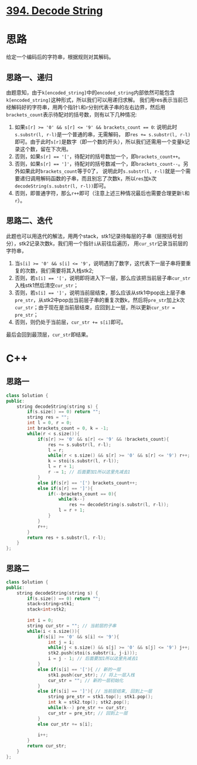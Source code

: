 # [394. Decode String](https://leetcode.com/problems/decode-string/)

# 思路

给定一个编码后的字符串，根据规则对其解码。

## 思路一、递归
由题意知，由于`k[encoded_string]`中的`encoded_string`内部依然可能包含`k[encoded_string]`这种形式，所以我们可以用递归求解。
我们用res表示当前已经解码好的字符串，用两个指针`l`和`r`分别代表子串的左右边界，然后用`brackets_count`表示待配对的括号数，则有以下几种情况:
1. 如果`s[r] >= '0' && s[r] <= '9' && brackets_count == 0`: 说明此时`s.substr(l, r-l)`是一个普通的串，无需解码，
即`res += s.substr(l, r-l)`即可。由于此时`s[r]`是数字（即一个数的开头），所以我们还需用一个变量k记录这个数，留在下次用。
2. 否则，如果`s[r] == '['`，待配对的括号数加一个，即`brackets_count++`。
3. 否则，如果`s[r] == ']'`，待配对的括号数减一个，即`brackets_count--`。另外如果此时`brackets_count`等于0了，
说明此时`s.substr(l, r-l)`就是一个需要递归调用解码函数的子串，而且别忘了次数k，所以`res`加`k`次`decodeString(s.substr(l, r-l))`即可。
4. 否则，即普通字符，那么`r++`即可（注意上述三种情况最后也需要合理更新`l`和`r`）。


## 思路二、迭代

此题也可以用迭代的解法，用两个stack，stk1记录待每层的子串（层按括号划分），stk2记录次数k，我们用一个指针`i`从前往后遍历，
用`cur_str`记录当前层的字符串，
1. 当`s[i] >= '0' && s[i] <= '9'`，说明遇到了数字，这代表下一层子串将要重复的次数，我们需要将其入栈stk2;
2. 否则，若`s[i] == '['`，说明即将进入下一层，那么应该把当前层子串`cur_str`入栈stk1然后清空`cur_str`；
3. 否则，若`s[i] == ']'`，说明当前层结束，那么应该从stk1中pop出上层子串`pre_str`，从stk2中pop出当前层子串的重复次数k，然后将`pre_str`加上k次`cur_str`；由于现在是当前层结束，应回到上一层，所以更新`cur_str = pre_str`；
4. 否则，则仍处于当前层，`cur_str += s[i]`即可。

最后会回到最顶层，`cur_str`即结果。

# C++
## 思路一
``` C++
class Solution {
public:
    string decodeString(string s) {
        if(s.size() == 0) return "";
        string res = "";
        int l = 0, r = 0;
        int brackets_count = 0, k = -1;
        while(r < s.size()){
            if(s[r] >= '0' && s[r] <= '9' && !brackets_count){
                res += s.substr(l, r-l);
                l = r;
                while(r < s.size() && s[r] >= '0' && s[r] <= '9') r++;
                k = stoi(s.substr(l, r-l));
                l = r + 1;
                r -= 1; // 后面要加1所以这里先减去1
            }
            else if(s[r] == '[') brackets_count++;
            else if(s[r] == ']'){
                if(--brackets_count == 0){
                    while(k--)
                        res += decodeString(s.substr(l, r-l));
                    l = r + 1;
                }
            }
            r++;
        }
        return res + s.substr(l, r-l);
    }
};
```

## 思路二
``` C++
class Solution {
public:
    string decodeString(string s) {
        if(s.size() == 0) return "";
        stack<string>stk1;
        stack<int>stk2;
        
        int i = 0;
        string cur_str = ""; // 当前层的子串
        while(i < s.size()){
            if(s[i] >= '0' && s[i] <= '9'){
                int j = i;
                while(j < s.size() && s[j] >= '0' && s[j] <= '9') j++;
                stk2.push(stoi(s.substr(i, j-i)));
                i = j - 1; // 后面要加1所以这里先减去1
            }
            else if(s[i] == '['){ // 新的一层
                stk1.push(cur_str); // 将上一层入栈
                cur_str = ""; // 新的一层初始化
            }
            else if(s[i] == ']'){ // 当前层结束, 回到上一层
                string pre_str = stk1.top(); stk1.pop();
                int k = stk2.top(); stk2.pop();
                while(k--) pre_str += cur_str;
                cur_str = pre_str; // 回到上一层
            }
            else cur_str += s[i];
            
            i++;
        }
        return cur_str;
    }
};
```
